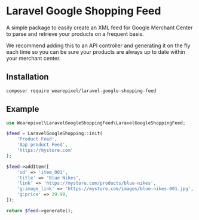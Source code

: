 Laravel Google Shopping Feed
==============

A simple package to easily create an XML feed for Google Merchant Center to parse and retrieve your products on a frequent basis.

We recommend adding this to an API controller and generating it on the fly each time so you can be sure your products are always up to date within your merchant center.

## Installation

```
composer require wearepixel/laravel-google-shopping-feed
```

## Example
```php
use Wearepixel\LaravelGoogleShoppingFeed\LaravelGoogleShoppingFeed;

$feed = LaravelGoogleShopping::init(
	'Product Feed',
	'App product Feed',
	'https://mystore.com'
);

$feed->addItem([
	'id' => 'item_001',
	'title' => 'Blue Nikes',
	'link' => 'https://mystore.com/products/blue-nikes',
	'g:image_link' => 'https://mystore.com/images/blue-nikes-001.jpg',
	'g:price' => 29.99,
]);

return $feed->generate();
```